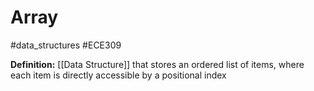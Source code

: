 # Array
#data_structures #ECE309

**Definition:** [[Data Structure]] that stores an ordered list of items, where each item is directly accessible by a positional index
